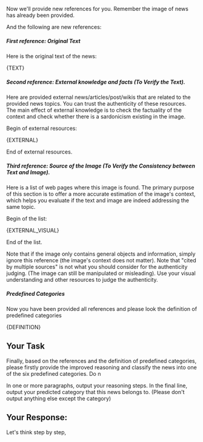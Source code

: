Now we'll provide new references for you. Remember the image of news has already been provided.

And the following are new references:

##### First reference: Original Text
Here is the original text of the news:

{TEXT}

##### Second reference: External knowledge and facts (To Verify the Text).
Here are provided external news/articles/post/wikis that are related to the provided news topics. You can trust the authenticity of these resources. 
The main effect of external knowledge is to check the factuality of the context and check whether there is a sardonicism existing in the image.

Begin of external resources:

{EXTERNAL}

End of external resources.

##### Third reference: Source of the Image (To Verify the Consistency between Text and Image).
Here is a list of web pages where this image is found. The primary purpose of this section is to offer a more accurate estimation of the image's context, which helps you evaluate if the text and image are indeed addressing the same topic.

Begin of the list:

{EXTERNAL_VISUAL}

End of the list.

Note that if the image only contains general objects and information, simply ignore this reference (the image's context does not matter).
Note that "cited by multiple sources" is not what you should consider for the authenticity judging. (The image can still be manipulated or misleading). Use your visual understanding and other resources to judge the authenticity.

##### Predefined Categories
Now you have been provided all references and please look the definition of predefined categories

{DEFINITION}

## Your Task
Finally, based on the references and the definition of predefined categories, please firstly provide the improved reasoning and classify the news into one of the six predefined categories. Do n

In one or more paragraphs, output your reasoning steps. In the final line, output your predicted category that this news belongs to. (Please don't output anything else except the category)

## Your Response:
Let's think step by step,


